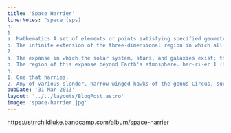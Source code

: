 ```yaml
---
title: 'Space Harrier'
linerNotes: "space (sps)
n.
1.
a. Mathematics A set of elements or points satisfying specified geometric postulates: non-Euclidean space.
b. The infinite extension of the three-dimensional region in which all matter exists.
2.
a. The expanse in which the solar system, stars, and galaxies exist; the universe.
b. The region of this expanse beyond Earth's atmosphere. har·ri·er 1 (hr-r)
n.
1. One that harries.
2. Any of various slender, narrow-winged hawks of the genus Circus, such as the marsh hawk, that prey on small animals. -----  This is beat tape 3 of 12 from my Cosmic Creatures beat series. All the tracks use some kind of electric piano sample. Hit me up at luke[at]starcrazy[dot]org if you're interested in rhyming over any of these beats."
pubDate: '31 Mar 2013'
layout: '../../layouts/BlogPost.astro'
image: 'space-harrier.jpg'
---
```


https://strrchildluke.bandcamp.com/album/space-harrier
